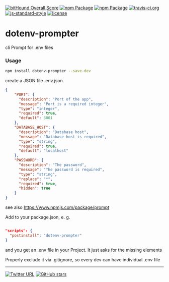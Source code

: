 [![bitHound Overall Score](https://www.bithound.io/github/stockulus/dotenv-prompter/badges/score.svg)](https://www.bithound.io/github/stockulus/dotenv-prompter) [![npm Package](https://img.shields.io/npm/dm/dotenv-prompter.svg)](https://www.npmjs.com/package/dotenv-prompter) [![npm Package](https://img.shields.io/npm/v/dotenv-prompter.svg)](https://www.npmjs.com/package/dotenv-prompter) [![travis-ci.org](https://travis-ci.org/stockulus/dotenv-prompter.svg)](https://travis-ci.org/stockulus/dotenv-prompter) [![js-standard-style](https://img.shields.io/badge/code%20style-standard-brightgreen.svg)](http://standardjs.com/) [![license](https://img.shields.io/npm/l/dotenv-prompter.svg)](https://opensource.org/licenses/MIT)

dotenv-prompter
======

cli Prompt for .env files

### Usage

```bash
npm install dotenv-prompter --save-dev
```

create a JSON file .env.json

```JSON
{
    "PORT": {
      "description": "Port of the app",
      "message": "Port is a required integer",
      "type": "integer",
      "required": true,
      "default": 3001
    },
    "DATABASE_HOST": {
      "description": "Database host",
      "message": "Database host is required",
      "type": "string",
      "required": true,
      "default": "localhost"
    },
    "PASSWORD": {
      "description": "The password",
      "message": "The password is required",
      "type": "string",
      "replace": "*",
      "required": true,
      "hidden": true
    }
}
```

see also https://www.npmjs.com/package/prompt

Add to your package.json, e. g.

```JSON

"scripts": {
  "postinstall": "dotenv-prompter"
}

```

and you get an .env file in your Project. It just asks for the missing elements

Properly exclude it via .gitignore, so every dev can have individual .env file

---
[![Twitter URL](https://img.shields.io/twitter/url/http/shields.io.svg?style=social&maxAge=2592000)](https://twitter.com/stockulus) [![GitHub stars](https://img.shields.io/github/stars/stockulus/dotenv-prompter.svg?style=social&label=Star)](https://github.com/stockulus/dotenv-prompter)
